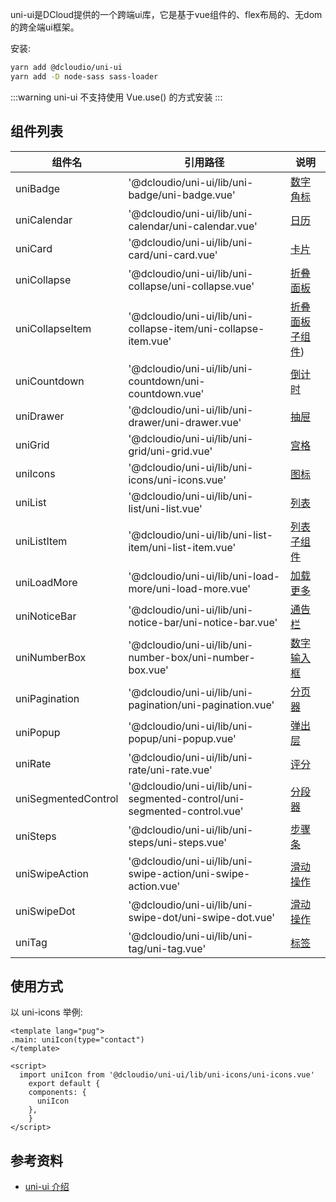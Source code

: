uni-ui是DCloud提供的一个跨端ui库，它是基于vue组件的、flex布局的、无dom的跨全端ui框架。

安装:
```bash
yarn add @dcloudio/uni-ui
yarn add -D node-sass sass-loader
```

:::warning
uni-ui 不支持使用 Vue.use() 的方式安装
:::

<a name="8ef2635b"></a>
## 组件列表
| 组件名 | 引用路径 | 说明 |
| --- | --- | --- |
| uniBadge | '@dcloudio/uni-ui/lib/uni-badge/uni-badge.vue' | [数字角标](https://ext.dcloud.net.cn/plugin?id=21) |
| uniCalendar | '@dcloudio/uni-ui/lib/uni-calendar/uni-calendar.vue' | [日历](https://ext.dcloud.net.cn/plugin?id=56) |
| uniCard | '@dcloudio/uni-ui/lib/uni-card/uni-card.vue' | [卡片](https://ext.dcloud.net.cn/plugin?id=22) |
| uniCollapse | '@dcloudio/uni-ui/lib/uni-collapse/uni-collapse.vue' | [折叠面板](http://ext.dcloud.net.cn/plugin?id=23) |
| uniCollapseItem | '@dcloudio/uni-ui/lib/uni-collapse-item/uni-collapse-item.vue' | [折叠面板子组件](https://ext.dcloud.net.cn/plugin?id=23)) |
| uniCountdown | '@dcloudio/uni-ui/lib/uni-countdown/uni-countdown.vue' | [倒计时](https://ext.dcloud.net.cn/plugin?id=25) |
| uniDrawer | '@dcloudio/uni-ui/lib/uni-drawer/uni-drawer.vue' | [抽屉](https://ext.dcloud.net.cn/plugin?id=26) |
| uniGrid | '@dcloudio/uni-ui/lib/uni-grid/uni-grid.vue' | [宫格](https://ext.dcloud.net.cn/plugin?id=27) |
| uniIcons | '@dcloudio/uni-ui/lib/uni-icons/uni-icons.vue' | [图标](https://ext.dcloud.net.cn/plugin?id=28) |
| uniList | '@dcloudio/uni-ui/lib/uni-list/uni-list.vue' | [列表](https://ext.dcloud.net.cn/plugin?id=24) |
| uniListItem | '@dcloudio/uni-ui/lib/uni-list-item/uni-list-item.vue' | [列表子组件](https://ext.dcloud.net.cn/plugin?id=24) |
| uniLoadMore | '@dcloudio/uni-ui/lib/uni-load-more/uni-load-more.vue' | [加载更多](https://ext.dcloud.net.cn/plugin?id=29) |
| uniNoticeBar | '@dcloudio/uni-ui/lib/uni-notice-bar/uni-notice-bar.vue' | [通告栏](https://ext.dcloud.net.cn/plugin?id=30) |
| uniNumberBox | '@dcloudio/uni-ui/lib/uni-number-box/uni-number-box.vue' | [数字输入框](https://ext.dcloud.net.cn/plugin?id=31) |
| uniPagination | '@dcloudio/uni-ui/lib/uni-pagination/uni-pagination.vue' | [分页器](https://ext.dcloud.net.cn/plugin?id=32) |
| uniPopup | '@dcloudio/uni-ui/lib/uni-popup/uni-popup.vue' | [弹出层](https://ext.dcloud.net.cn/plugin?id=329) |
| uniRate | '@dcloudio/uni-ui/lib/uni-rate/uni-rate.vue' | [评分](https://ext.dcloud.net.cn/plugin?id=33) |
| uniSegmentedControl | '@dcloudio/uni-ui/lib/uni-segmented-control/uni-segmented-control.vue' | [分段器](https://ext.dcloud.net.cn/plugin?id=54) |
| uniSteps | '@dcloudio/uni-ui/lib/uni-steps/uni-steps.vue' | [步骤条](https://ext.dcloud.net.cn/plugin?id=34) |
| uniSwipeAction | '@dcloudio/uni-ui/lib/uni-swipe-action/uni-swipe-action.vue' | [滑动操作](http://ext.dcloud.net.cn/plugin?id=181) |
| uniSwipeDot | '@dcloudio/uni-ui/lib/uni-swipe-dot/uni-swipe-dot.vue' | [滑动操作](http://ext.dcloud.net.cn/plugin?id=284) |
| uniTag | '@dcloudio/uni-ui/lib/uni-tag/uni-tag.vue' | [标签](https://ext.dcloud.net.cn/plugin?id=35) |


<a name="a653042e"></a>
## 使用方式
以 uni-icons 举例:
```vue
<template lang="pug">
.main: uniIcon(type="contact")
</template>

<script>
  import uniIcon from '@dcloudio/uni-ui/lib/uni-icons/uni-icons.vue'
	export default {
    components: {
      uniIcon
    },
	}
</script>
```

<a name="d17a0f0b"></a>
## 参考资料

- [uni-ui 介绍](https://uniapp.dcloud.io/component/README?id=uniui)

